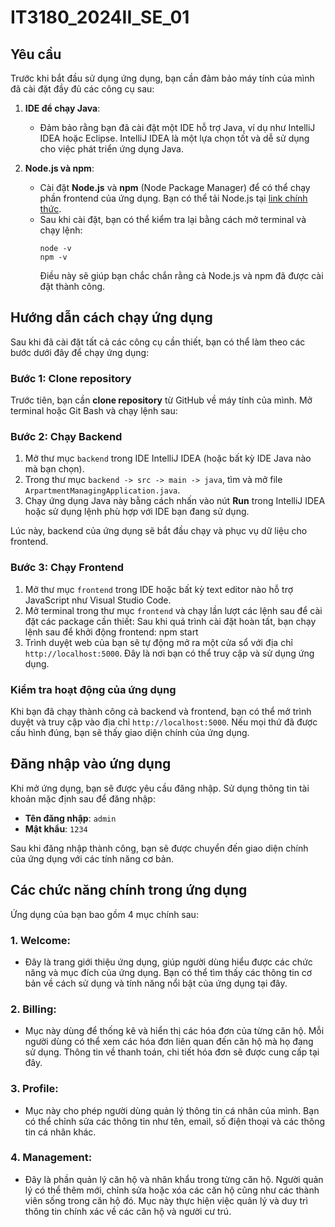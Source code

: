 # IT3180_2024II_SE_01

## Yêu cầu

Trước khi bắt đầu sử dụng ứng dụng, bạn cần đảm bảo máy tính của mình đã cài đặt đầy đủ các công cụ sau:

1. **IDE để chạy Java**: 
   - Đảm bảo rằng bạn đã cài đặt một IDE hỗ trợ Java, ví dụ như IntelliJ IDEA hoặc Eclipse. IntelliJ IDEA là một lựa chọn tốt và dễ sử dụng cho việc phát triển ứng dụng Java.

2. **Node.js và npm**: 
   - Cài đặt **Node.js** và **npm** (Node Package Manager) để có thể chạy phần frontend của ứng dụng. Bạn có thể tải Node.js tại [link chính thức](https://nodejs.org/en/).
   - Sau khi cài đặt, bạn có thể kiểm tra lại bằng cách mở terminal và chạy lệnh:
     ```
     node -v
     npm -v
     ```
     Điều này sẽ giúp bạn chắc chắn rằng cả Node.js và npm đã được cài đặt thành công.

## Hướng dẫn cách chạy ứng dụng

Sau khi đã cài đặt tất cả các công cụ cần thiết, bạn có thể làm theo các bước dưới đây để chạy ứng dụng:

### Bước 1: Clone repository

Trước tiên, bạn cần **clone repository** từ GitHub về máy tính của mình. Mở terminal hoặc Git Bash và chạy lệnh sau:

### Bước 2: Chạy Backend

1. Mở thư mục `backend` trong IDE IntelliJ IDEA (hoặc bất kỳ IDE Java nào mà bạn chọn).
2. Trong thư mục `backend -> src -> main -> java`, tìm và mở file `ArpartmentManagingApplication.java`.
3. Chạy ứng dụng Java này bằng cách nhấn vào nút **Run** trong IntelliJ IDEA hoặc sử dụng lệnh phù hợp với IDE bạn đang sử dụng.

Lúc này, backend của ứng dụng sẽ bắt đầu chạy và phục vụ dữ liệu cho frontend.

### Bước 3: Chạy Frontend

1. Mở thư mục `frontend` trong IDE hoặc bất kỳ text editor nào hỗ trợ JavaScript như Visual Studio Code.
2. Mở terminal trong thư mục `frontend` và chạy lần lượt các lệnh sau để cài đặt các package cần thiết:
Sau khi quá trình cài đặt hoàn tất, bạn chạy lệnh sau để khởi động frontend: npm start
3. Trình duyệt web của bạn sẽ tự động mở ra một cửa sổ với địa chỉ `http://localhost:5000`. Đây là nơi bạn có thể truy cập và sử dụng ứng dụng.

### Kiểm tra hoạt động của ứng dụng

Khi bạn đã chạy thành công cả backend và frontend, bạn có thể mở trình duyệt và truy cập vào địa chỉ `http://localhost:5000`. Nếu mọi thứ đã được cấu hình đúng, bạn sẽ thấy giao diện chính của ứng dụng.

## Đăng nhập vào ứng dụng

Khi mở ứng dụng, bạn sẽ được yêu cầu đăng nhập. Sử dụng thông tin tài khoản mặc định sau để đăng nhập:

- **Tên đăng nhập**: `admin`
- **Mật khẩu**: `1234`

Sau khi đăng nhập thành công, bạn sẽ được chuyển đến giao diện chính của ứng dụng với các tính năng cơ bản.

## Các chức năng chính trong ứng dụng

Ứng dụng của bạn bao gồm 4 mục chính sau:

### 1. **Welcome**:
- Đây là trang giới thiệu ứng dụng, giúp người dùng hiểu được các chức năng và mục đích của ứng dụng. Bạn có thể tìm thấy các thông tin cơ bản về cách sử dụng và tính năng nổi bật của ứng dụng tại đây.

### 2. **Billing**:
- Mục này dùng để thống kê và hiển thị các hóa đơn của từng căn hộ. Mỗi người dùng có thể xem các hóa đơn liên quan đến căn hộ mà họ đang sử dụng. Thông tin về thanh toán, chi tiết hóa đơn sẽ được cung cấp tại đây.

### 3. **Profile**:
- Mục này cho phép người dùng quản lý thông tin cá nhân của mình. Bạn có thể chỉnh sửa các thông tin như tên, email, số điện thoại và các thông tin cá nhân khác.

### 4. **Management**:
- Đây là phần quản lý căn hộ và nhân khẩu trong từng căn hộ. Người quản lý có thể thêm mới, chỉnh sửa hoặc xóa các căn hộ cũng như các thành viên sống trong căn hộ đó. Mục này thực hiện việc quản lý và duy trì thông tin chính xác về các căn hộ và người cư trú.

